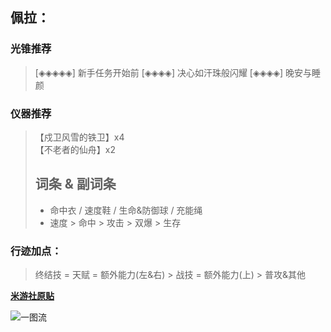 ## **佩拉：**

### 光锥推荐
> [◈◈◈◈◈] 新手任务开始前
> [◈◈◈◈]     决心如汗珠般闪耀
> [◈◈◈◈]     晚安与睡颜

### 仪器推荐
> 【戍卫风雪的铁卫】x4  
> 【不老者的仙舟】x2
> ## 词条 & 副词条
> - 命中衣 / 速度鞋 / 生命&防御球 / 充能绳
> - 速度 > 命中 > 攻击 > 双爆 > 生存

### 行迹加点：
> 终结技 = 天赋 = 额外能力(左&右) > 战技 = 额外能力(上) > 普攻&其他

**[米游社原贴](https://m.miyoushe.com/sr?channel=xiaomi/#/article/51061321)**

![一图流](https://jsd.cdn.zzko.cn/gh/AEDELSTAN/picx-images-hosting@master/Pictures/StarRail/Guide/佩拉.77dc4h7f1b.png)

